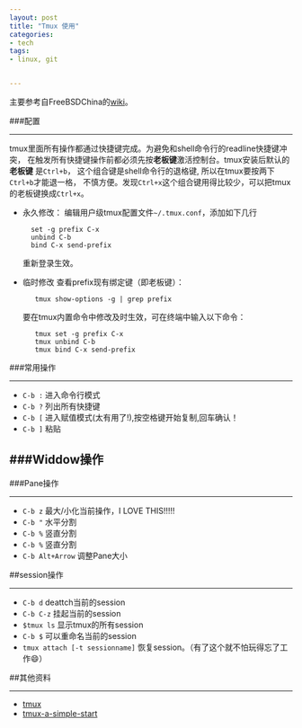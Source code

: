 ```yaml
---
layout: post
title: "Tmux 使用"
categories:
- tech
tags:
- linux, git


---
```


主要参考自FreeBSDChina的[wiki](https://wiki.freebsdchina.org/software/t/tmux)。

###配置

-----

tmux里面所有操作都通过快捷键完成。为避免和shell命令行的readline快捷键冲突，
在触发所有快捷键操作前都必须先按**老板键**激活控制台。tmux安装后默认的**老板键**
是`Ctrl+b`， 这个组合键是shell命令行的退格键, 所以在tmux要按两下`Ctrl+b`才能退一格，
不慎方便。发现`Ctrl+x`这个组合键用得比较少，可以把tmux的老板键换成`Ctrl+x`。

* 永久修改：
    编辑用户级tmux配置文件`~/.tmux.conf`，添加如下几行

        set -g prefix C-x
        unbind C-b
        bind C-x send-prefix
    重新登录生效。

* 临时修改
     查看prefix现有绑定键（即老板键）：

         tmux show-options -g | grep prefix
     要在tmux内置命令中修改及时生效，可在终端中输入以下命令：

         tmux set -g prefix C-x
         tmux unbind C-b 
         tmux bind C-x send-prefix


###常用操作

----

* `C-b :` 进入命令行模式
* `C-b ?` 列出所有快捷键
* `C-b [` 进入赋值模式(太有用了!),按空格键开始复制,回车确认！
* `C-b ]` 粘贴


###Widdow操作
----


###Pane操作

----
* `C-b z` 最大/小化当前操作，I LOVE THIS!!!!!
* `C-b "` 水平分割
* `C-b %` 竖直分割
* `C-b %` 竖直分割
* `C-b Alt+Arrow` 调整Pane大小


##session操作

-----

* `C-b d`  deattch当前的session
* `C-b C-z` 挂起当前的session
* `$tmux ls` 显示tmux的所有session
* `C-b $` 可以重命名当前的session
* `tmux attach [-t sessionname]` 恢复session。（有了这个就不怕玩得忘了工作:smile:）




##其他资料

----
* [tmux](http://wiki.tankywoo.com/tool/tmux.html)
* [tmux-a-simple-start](http://www.sitepoint.com/tmux-a-simple-start/)

